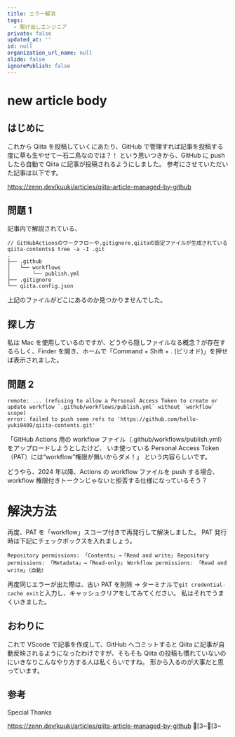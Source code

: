 ```yaml
---
title: エラー解消
tags:
  - 駆け出しエンジニア
private: false
updated_at: ''
id: null
organization_url_name: null
slide: false
ignorePublish: false
---
```

# new article body

## はじめに

これから Qiita を投稿していくにあたり、GitHub で管理すれば記事を投稿する度に草も生やせて一石二鳥なのでは？！
という思いつきから、GitHub に push したら自動で Qiita に記事が投稿されるようにしました。
参考にさせていただいた記事は以下です。

https://zenn.dev/kuuki/articles/qiita-article-managed-by-github

## 問題 1

記事内で解説されている、

```
// GitHubActionsのワークフローや.gitignore,qiitaの設定ファイルが生成されている
qiita-contents$ tree -a -I .git
.
├── .github
│   └── workflows
│       └── publish.yml
├── .gitignore
└── qiita.config.json
```

上記のファイルがどこにあるのか見つかりませんでした。

## 探し方

私は Mac を使用しているのですが、どうやら隠しファイルなる概念？が存在するらしく、Finder を開き、ホームで「Command + Shift + . (ピリオド)」を押せば表示されました。

## 問題 2

```
remote: ... (refusing to allow a Personal Access Token to create or update workflow `.github/workflows/publish.yml` without `workflow` scope)
error: failed to push some refs to 'https://github.com/hello-yuki0409/qiita-contents.git'
```

「GitHub Actions 用の workflow ファイル（.github/workflows/publish.yml）をアップロードしようとしたけど、
いま使っている Personal Access Token（PAT）には“workflow”権限が無いからダメ！」
という内容らしいです。

どうやら、2024 年以降、Actions の workflow ファイルを push する場合、workflow 権限付きトークンじゃないと拒否する仕様になっているそう？

# 解決方法

再度、PAT を「workflow」スコープ付きで再発行して解決しました。
PAT 発行時は下記にチェックボックスを入れましょう。

`Repository permissions: 「Contents」→「Read and write」`
`Repository permissions: 「Metadata」→「Read-only」`
`Workflow permissions: 「Read and write」（自動）`

再度同じエラーが出た際は、古い PAT を削除 → ターミナルで`git credential-cache exit`と入力し、キャッシュクリアをしてみてください。
私はそれでうまくいきました。

## おわりに

これで VScode で記事を作成して、GitHub へコミットすると Qiita に記事が自動反映されるようになったわけですが、そもそも Qiita の投稿も慣れていないのにいきなりこんなやり方する人は私くらいですね。
形から入るのが大事だと思っています。

## 参考

Special Thanks

https://zenn.dev/kuuki/articles/qiita-article-managed-by-github
[3~[3~
